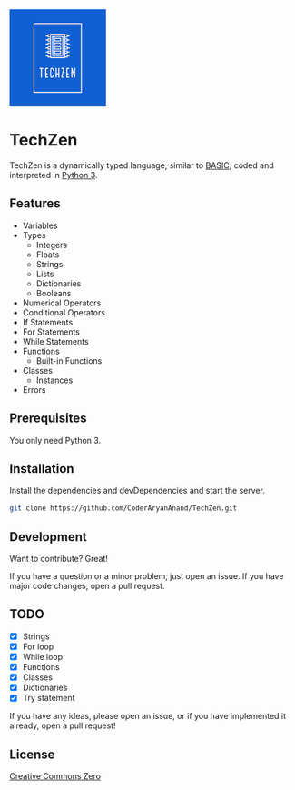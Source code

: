 <img alt="TechZen Logo" height="171" src="TechZenLogo.png" title="TechZen Logo"/>

# TechZen
TechZen is a dynamically typed language, similar to [BASIC](https://en.wikipedia.org/wiki/BASIC), coded and interpreted in [Python 3](https://www.python.org).

## Features

- Variables
- Types
  - Integers
  - Floats
  - Strings
  - Lists
  - Dictionaries
  - Booleans
- Numerical Operators
- Conditional Operators
- If Statements
- For Statements
- While Statements
- Functions
  - Built-in Functions
- Classes
  - Instances
- Errors

## Prerequisites

You only need Python 3.

## Installation

Install the dependencies and devDependencies and start the server.

```sh
git clone https://github.com/CoderAryanAnand/TechZen.git
```

## Development

Want to contribute? Great!

If you have a question or a minor problem, just open an issue. If you have major code changes, open a pull request.

## TODO

- [x] Strings
- [x] For loop
- [x] While loop
- [x] Functions
- [x] Classes
- [x] Dictionaries
- [x] Try statement

If you have any ideas, please open an issue, or if you have implemented it already, open a pull request!

## License

[Creative Commons Zero](https://creativecommons.org/publicdomain/zero/1.0/)
